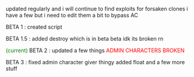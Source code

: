 updated regularly and i will continue to find exploits for forsaken clones
i have a few but i need to edit them a bit to bypass AC

BETA 1 : created script

BETA 1.5 : added destroy which is in beta beta idk its broken rn

<span style="color: green;">(current)</span> BETA 2 : updated a few things <span style="color: red;">ADMIN CHARACTERS BROKEN</span>


BETA 3 : fixed admin character giver thingy added float and a few more stuff
